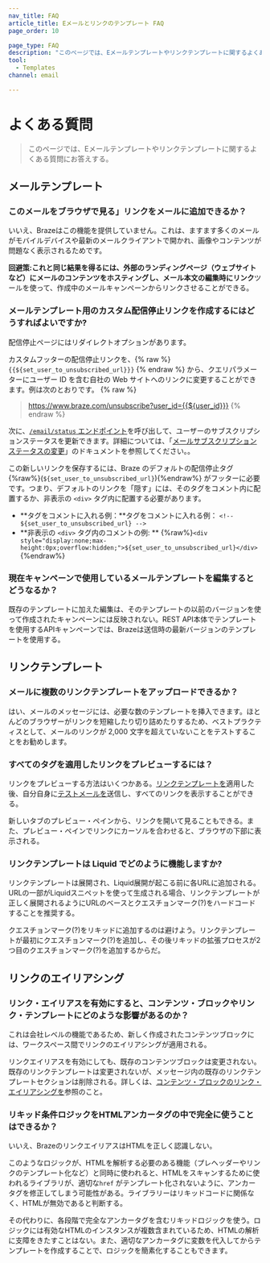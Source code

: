 ```yaml
---
nav_title: FAQ
article_title: Eメールとリンクのテンプレート FAQ
page_order: 10

page_type: FAQ
description: "このページでは、Eメールテンプレートやリンクテンプレートに関するよくある質問を取り上げている。"
tool:
  - Templates
channel: email

---
```


# よくある質問

> このページでは、Eメールテンプレートやリンクテンプレートに関するよくある質問にお答えする。

## メールテンプレート

### このメールをブラウザで見る」リンクをメールに追加できるか？

いいえ、Brazeはこの機能を提供していません。これは、ますます多くのメールがモバイルデバイスや最新のメールクライアントで開かれ、画像やコンテンツが問題なく表示されるためです。

**回避策:**これと同じ結果を得るには、外部のランディングページ（ウェブサイトなど）にメールのコンテンツをホスティングし、メール本文の編集時に**リンク**ツールを使って、作成中のメールキャンペーンからリンクさせることができる。

### メールテンプレート用のカスタム配信停止リンクを作成するにはどうすればよいですか?

配信停止ページにはリダイレクトオプションがあります。

カスタムフッターの配信停止リンクを、{% raw %} `{{${set_user_to_unsubscribed_url}}}` {% endraw %} から、クエリパラメーターにユーザー ID を含む自社の Web サイトへのリンクに変更することができます。例は次のとおりです。
{% raw %} 
> https://www.braze.com/unsubscribe?user_id={{${user_id}}}
{% endraw %}

次に、[`/email/status` エンドポイント]({{site.baseurl}}/api/endpoints/email/post_email_subscription_status/)を呼び出して、ユーザーのサブスクリプションステータスを更新できます。詳細については、「[メールサブスクリプションステータスの変更]({{site.baseurl}}/user_guide/message_building_by_channel/email/managing_user_subscriptions/#changing-email-subscriptions)」のドキュメントを参照してください。。

この新しいリンクを保存するには、Braze のデフォルトの配信停止タグ {%raw%}(``${set_user_to_unsubscribed_url}``){%endraw%} がフッターに必要です。つまり、デフォルトのリンクを「隠す」には、そのタグをコメント内に配置するか、非表示の `<div>` タグ内に配置する必要があります。

- **タグをコメントに入れる例：**タグをコメントに入れる例： `<!-- ${set_user_to_unsubscribed_url} -->`
- **非表示の `<div>` タグ内のコメントの例: ** {%raw%}`<div style="display:none;max-height:0px;overflow:hidden;">${set_user_to_unsubscribed_url}</div>`{%endraw%}

### 現在キャンペーンで使用しているメールテンプレートを編集するとどうなるか？

既存のテンプレートに加えた編集は、そのテンプレートの以前のバージョンを使って作成されたキャンペーンには反映されない。REST API本体でテンプレートを使用するAPIキャンペーンでは、Brazeは送信時の最新バージョンのテンプレートを使用する。  

## リンクテンプレート

### メールに複数のリンクテンプレートをアップロードできるか？

はい、メールのメッセージには、必要な数のテンプレートを挿入できます。ほとんどのブラウザーがリンクを短縮したり切り詰めたりするため、ベストプラクティスとして、メールのリンクが 2,000 文字を超えていないことをテストすることをお勧めします。

### すべてのタグを適用したリンクをプレビューするには？

リンクをプレビューする方法はいくつかある。[リンクテンプレートを]({{site.baseurl}}/user_guide/message_building_by_channel/email/templates/link_template/)適用した後、自分自身に[テストメールを]({{site.baseurl}}/developer_guide/sending_test_messages/)送信し、すべてのリンクを表示することができる。 

新しいタブのプレビュー・ペインから、リンクを開いて見ることもできる。また、プレビュー・ペインでリンクにカーソルを合わせると、ブラウザの下部に表示される。

### リンクテンプレートは Liquid でどのように機能しますか?

リンクテンプレートは展開され、Liquid展開が起こる前に各URLに追加される。URLの一部がLiquidスニペットを使って生成される場合、リンクテンプレートが正しく展開されるようにURLのベースとクエスチョンマーク(?)をハードコードすることを推奨する。 

クエスチョンマーク(?)をリキッドに追加するのは避けよう。リンクテンプレートが最初にクエスチョンマーク(?)を追加し、その後リキッドの拡張プロセスが2つ目のクエスチョンマーク(?)を追加するからだ。

## リンクのエイリアシング

### リンク・エイリアスを有効にすると、コンテンツ・ブロックやリンク・テンプレートにどのような影響があるのか？

これは会社レベルの機能であるため、新しく作成されたコンテンツブロックには、ワークスペース間でリンクのエイリアシングが適用される。 

リンクエイリアスを有効にしても、既存のコンテンツブロックは変更されない。既存のリンクテンプレートは変更されないが、メッセージ内の既存のリンクテンプレートセクションは削除される。詳しくは、[コンテンツ・ブロックのリンク・エイリアシングを]({{site.baseurl}}/user_guide/message_building_by_channel/email/templates/link_aliasing/#link-aliasing-in-content-blocks)参照のこと。

### リキッド条件ロジックをHTMLアンカータグの中で完全に使うことはできるか？

いいえ、BrazeのリンクエイリアスはHTMLを正しく認識しない。 

このようなロジックが、HTMLを解析する必要のある機能（プレヘッダーやリンクのテンプレート化など）と同時に使われると、HTMLをスキャンするために使われるライブラリが、適切な`href` がテンプレート化されないように、アンカータグを修正してしまう可能性がある。ライブラリーはリキッドコードに関係なく、HTMLが無効であると判断する。 

その代わりに、各段階で完全なアンカータグを含むリキッドロジックを使う。ロジックには有効なHTMLのインスタンスが複数含まれているため、HTMLの解析に支障をきたすことはない。また、適切なアンカータグに変数を代入してからテンプレートを作成することで、ロジックを簡素化することもできます。
